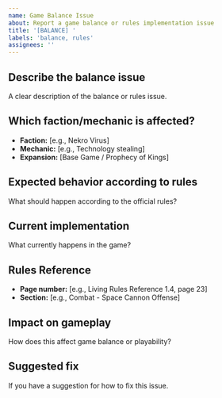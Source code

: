 ```yaml
---
name: Game Balance Issue
about: Report a game balance or rules implementation issue
title: '[BALANCE] '
labels: 'balance, rules'
assignees: ''
---
```


## Describe the balance issue
A clear description of the balance or rules issue.

## Which faction/mechanic is affected?
- **Faction:** [e.g., Nekro Virus]
- **Mechanic:** [e.g., Technology stealing]
- **Expansion:** [Base Game / Prophecy of Kings]

## Expected behavior according to rules
What should happen according to the official rules?

## Current implementation
What currently happens in the game?

## Rules Reference
- **Page number:** [e.g., Living Rules Reference 1.4, page 23]
- **Section:** [e.g., Combat - Space Cannon Offense]

## Impact on gameplay
How does this affect game balance or playability?

## Suggested fix
If you have a suggestion for how to fix this issue.